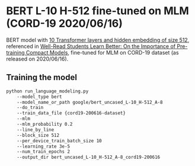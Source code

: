 # BERT L-10 H-512 fine-tuned on MLM (CORD-19 2020/06/16)

BERT model with [10 Transformer layers and hidden embedding of size 512](https://huggingface.co/google/bert_uncased_L-10_H-512_A-8), referenced in [Well-Read Students Learn Better: On the Importance of Pre-training Compact Models](https://arxiv.org/abs/1908.08962), fine-tuned for MLM on CORD-19 dataset (as released on 2020/06/16).

## Training the model

```bash
python run_language_modeling.py
    --model_type bert
    --model_name_or_path google/bert_uncased_L-10_H-512_A-8
    --do_train
    --train_data_file {cord19-200616-dataset}
    --mlm
    --mlm_probability 0.2
    --line_by_line
    --block_size 512
    --per_device_train_batch_size 10
    --learning_rate 3e-5
    --num_train_epochs 2
    --output_dir bert_uncased_L-10_H-512_A-8_cord19-200616
